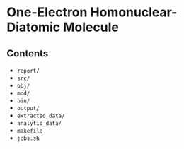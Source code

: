 # One-Electron Homonuclear-Diatomic Molecule

## Contents
  - `report/`
  - `src/`
  - `obj/`
  - `mod/`
  - `bin/`
  - `output/`
  - `extracted_data/`
  - `analytic_data/`
  - `makefile`
  - `jobs.sh`
